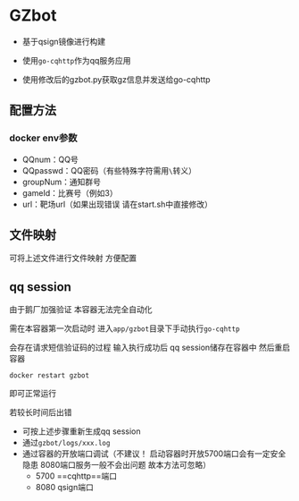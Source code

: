 # GZbot

- 基于qsign镜像进行构建

- 使用`go-cqhttp`作为qq服务应用

- 使用修改后的gzbot.py获取gz信息并发送给go-cqhttp

## 配置方法

### docker env参数

- QQnum：QQ号
- QQpasswd：QQ密码（有些特殊字符需用`\`转义）
- groupNum：通知群号
- gameId：比赛号（例如3）
- url：靶场url（如果出现错误 请在start.sh中直接修改）

## 文件映射

可将上述文件进行文件映射 方便配置

## qq session

由于鹅厂加强验证 本容器无法完全自动化

需在本容器第一次启动时 进入`app/gzbot`目录下手动执行`go-cqhttp`

会存在请求短信验证码的过程 输入执行成功后 qq session储存在容器中 然后重启容器

`docker restart gzbot`

即可正常运行

若较长时间后出错

- 可按上述步骤重新生成qq session
- 通过`gzbot/logs/xxx.log`
- 通过容器的开放端口调试（不建议！ 启动容器时开放5700端口会有一定安全隐患 8080端口服务一般不会出问题 故本方法可忽略）
  - 5700 ==cqhttp==端口
  - 8080 qsign端口
